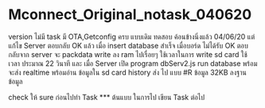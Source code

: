 # Mconnect_Original_notask_040620
version ไม่มี task มี OTA,Getconfig ครบ แบบเดิม  ทดสอบ ค้อนข้างนิ่งแล้ว 
04/06/20
แต่แก้ไข Server ตอบกลับ OK แล้ว เมื่อ insert database สำเร็จ 
เมื่อบอร์ด ไม่ได้รับ OK ตอบกลับจาก server  จะ packdata write ลง ram ไปเรื่อยๆ
ใช้เวลาในการ write sd card  ใช้ เวลา  ประมาณ  22 วินาที
และ เมื่อ Server เปิด  program dbServ2.js run database พร้อม  จะส่ง realtime 
พร้อมอ่าน ข้อมูลใน sd card history ส่ง ไป แบบ #R  ข้อมูล 32KB ลงฐานข้อมูล

check ให้ sure ก่อนไปทำ Task
*** ต้นแบบ ในการไป เขียน Task ต่อไป 
